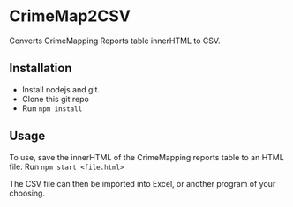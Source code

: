 # CrimeMap2CSV

Converts CrimeMapping Reports table innerHTML to CSV.

## Installation

- Install nodejs and git.
- Clone this git repo
- Run `npm install`

## Usage

To use, save the innerHTML of the CrimeMapping reports table to an HTML file.
Run `npm start <file.html>`

The CSV file can then be imported into Excel, or another program of your choosing.
